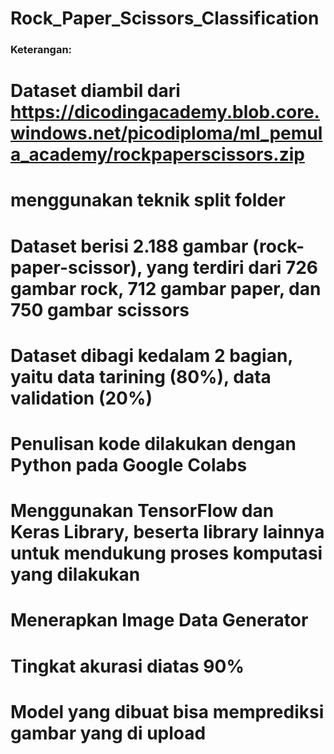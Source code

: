 # Rock_Paper_Scissors_Classification
### Keterangan:

# Dataset diambil dari https://dicodingacademy.blob.core.windows.net/picodiploma/ml_pemula_academy/rockpaperscissors.zip
# menggunakan teknik split folder
# Dataset berisi 2.188 gambar (rock-paper-scissor), yang terdiri dari 726 gambar rock, 712 gambar paper, dan 750 gambar scissors
# Dataset dibagi kedalam 2 bagian, yaitu data tarining (80%), data validation (20%)
# Penulisan kode dilakukan dengan Python pada Google Colabs
# Menggunakan TensorFlow dan Keras Library, beserta library lainnya untuk mendukung proses komputasi yang dilakukan
# Menerapkan Image Data Generator
# Tingkat akurasi diatas 90%
# Model yang dibuat bisa memprediksi gambar yang di upload
